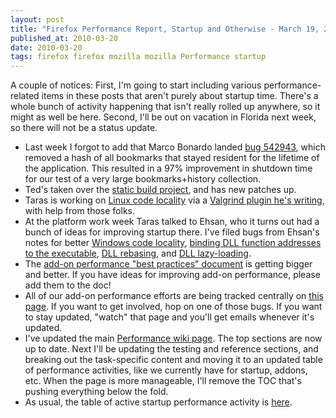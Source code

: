 ```yaml
---
layout: post
title: "Firefox Performance Report, Startup and Otherwise - March 19, 2010"
published_at: 2010-03-20
date: 2010-03-20
tags: firefox firefox mozilla mozilla Performance startup
---
```


A couple of notices: First, I'm going to start including various performance-related items in these  posts that aren't purely about startup time. There's a whole bunch of activity happening that isn't really rolled up anywhere, so it might as well be here. Second, I'll be out on vacation in Florida next week, so there will not be a status update.

*   Last week I forgot to add that Marco Bonardo landed [bug 542943](https://bugzilla.mozilla.org/show_bug.cgi?id=542943), which removed a hash of all bookmarks that stayed resident for the lifetime of the application. This resulted in a 97% improvement in shutdown time for our test of a very large bookmarks+history collection.
*   Ted's taken over the [static build project](https://bugzilla.mozilla.org/show_bug.cgi?id=525013), and has new patches up.
*   Taras is working on [Linux code locality](https://bugzilla.mozilla.org/show_bug.cgi?id=531406) via a [Valgrind plugin he's writing](https://bugzilla.mozilla.org/show_bug.cgi?id=549749), with help from those folks.
*   At the platform work week Taras talked to Ehsan, who it turns out had a bunch of ideas for improving startup there. I've filed bugs from Ehsan's notes for better [Windows code locality](https://bugzilla.mozilla.org/show_bug.cgi?id=553721), [binding DLL function addresses to the executable](https://bugzilla.mozilla.org/show_bug.cgi?id=553723), [DLL rebasing](https://bugzilla.mozilla.org/show_bug.cgi?id=553725), and [DLL lazy-loading](https://bugzilla.mozilla.org/show_bug.cgi?id=553727).
*   The [add-on performance "best practices" document](https://wiki.mozilla.org/Performance/Addons/BestPractices) is getting bigger and better. If you have ideas for improving add-on performance, please add them to the doc!
*   All of our add-on performance efforts are being tracked centrally on [this page](https://wiki.mozilla.org/Performance/Addons). If you want to get involved, hop on one of those bugs. If you want to stay updated, "watch" that page and you'll get emails whenever it's updated.
*   I've updated the main [Performance wiki page](https://wiki.mozilla.org/Performance). The top sections are now up to date. Next I'll be updating the testing and reference sections, and breaking out the task-specific content and moving it to an updated table of performance activities, like we currently have for startup, addons, etc. When the page is more manageable, I'll remove the TOC that's pushing everything below the fold.
*   As usual, the table of active startup performance activity is [here](https://wiki.mozilla.org/Firefox/Projects/Startup_Time_Improvements).